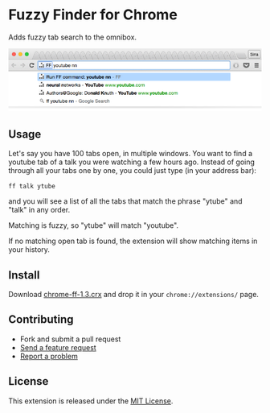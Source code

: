 # Fuzzy Finder for Chrome

Adds fuzzy tab search to the omnibox.

<p align="center"> <a href="#"><img src="screenshot-1.3.png"/></a> </p>

## Usage

Let's say you have 100 tabs open, in multiple windows.
You want to find a youtube tab of a talk you were watching a few hours ago.
Instead of going through all your tabs one by one, you could just type (in your address bar):

    ff talk ytube

and you will see a list of all the tabs that match the phrase "ytube" and "talk" in any order.

Matching is fuzzy, so "ytube" will match "youtube".

If no matching open tab is found, the extension will show matching items in your history.

## Install

Download [chrome-ff-1.3.crx](https://github.com/siadat/chrome-ff/releases/download/1.3/chrome-ff.crx)
and drop it in your `chrome://extensions/` page.

## Contributing

- Fork and submit a pull request
- [Send a feature request](https://github.com/siadat/chrome-ff/issues/new)
- [Report a problem](https://github.com/siadat/chrome-ff/issues/new)

## License

This extension is released under the [MIT License](http://www.opensource.org/licenses/MIT).
